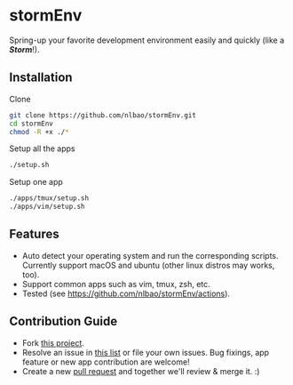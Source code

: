 # stormEnv

Spring-up your favorite development environment easily and quickly (like a ***Storm***!).

## Installation

Clone
```bash
git clone https://github.com/nlbao/stormEnv.git
cd stormEnv
chmod -R +x ./*
```

Setup all the apps
```bash
./setup.sh
```

Setup one app
```bash
./apps/tmux/setup.sh
./apps/vim/setup.sh
```

## Features
* Auto detect your operating system and run the corresponding scripts. Currently support macOS and ubuntu (other linux distros may works, too).
* Support common apps such as vim, tmux, zsh, etc.
* Tested (see https://github.com/nlbao/stormEnv/actions).

## Contribution Guide
* Fork [this project](https://github.com/nlbao/stormEnv).
* Resolve an issue in [this list](https://github.com/nlbao/stormEnv/issues) or file your own issues. Bug fixings, app feature or new app contribution are welcome!
* Create a new [pull request](https://github.com/nlbao/stormEnv/pulls) and together we'll review & merge it. :)
